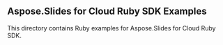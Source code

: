 ## Aspose.Slides for Cloud Ruby SDK Examples

This directory contains Ruby examples for Aspose.Slides for Cloud Ruby SDK.